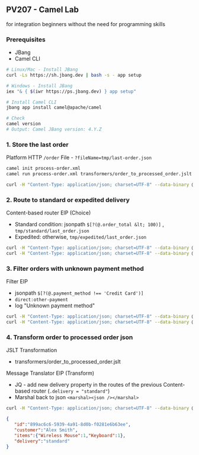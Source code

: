 ## PV207 - Camel Lab

for integration beginners without the need for programming skills

### Prerequisites

- JBang
- Camel CLI

```bash
# Linux/Mac - Install JBang
curl -Ls https://sh.jbang.dev | bash -s - app setup

# Windows - Install JBang
iex "& { $(iwr https://ps.jbang.dev) } app setup"

# Install Camel CLI
jbang app install camel@apache/camel

# Check
camel version
# Output: Camel JBang version: 4.Y.Z
```

### 1. Store the last order

Platform HTTP `/order`
File - `?fileName=tmp/last-order.json`

```bash
camel init process-order.xml
camel run process-order.xml transformers/order_to_processed_order.jslt --dev

curl -H "Content-Type: application/json; charset=UTF-8" --data-binary @inputs/order.json http://0.0.0.0:8080/order
```

### 2. Route to standard or expedited delivery

Content-based router EIP (Choice)

- Standard condition: jsonpath `$[?(@.order_total &lt; 100)]` , `tmp/standard/last_order.json`
- Expedited: otherwise, `tmp/expedited/last_order.json`

```bash
curl -H "Content-Type: application/json; charset=UTF-8" --data-binary @inputs/order.json http://0.0.0.0:8080/order
curl -H "Content-Type: application/json; charset=UTF-8" --data-binary @inputs/order_premium.json http://0.0.0.0:8080/order
```

### 3. Filter orders with unknown payment method

Filter EIP

- jsonpath `$[?(@.payment_method !== 'Credit Card')]`
- `direct:other-payment`
- log "Unknown payment method"

```bash
curl -H "Content-Type: application/json; charset=UTF-8" --data-binary @inputs/order.json http://0.0.0.0:8080/order
curl -H "Content-Type: application/json; charset=UTF-8" --data-binary @inputs/order_unknown.json http://0.0.0.0:8080/order
```

### 4. Transform order to processed order json

JSLT Transformation

- transformers/order_to_processed_order.jslt

Message Translator EIP (Transform)

- JQ - add new delivery property in the routes of the previous Content-based router (`.delivery = "standard"`)
- Marshal back to json `<marshal><json /></marshal>`

```bash
curl -H "Content-Type: application/json; charset=UTF-8" --data-binary @inputs/order.json http://0.0.0.0:8080/order
```

```json
{
   "id":"899ac6c6-5939-4a91-8d0b-f0281e6b63ee",
   "customer":"Alex Smith",
   "items":{"Wireless Mouse":1,"Keyboard":1},
   "delivery":"standard"
}
```